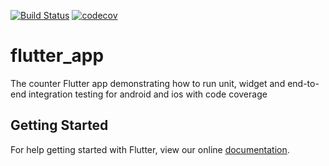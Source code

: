 [![Build Status](https://travis-ci.org/mmcc007/flutter_app.svg?branch=master)](https://travis-ci.org/mmcc007/flutter_app)
[![codecov](https://codecov.io/gh/mmcc007/flutter_app/branch/master/graph/badge.svg)](https://codecov.io/gh/mmcc007/flutter_app)


# flutter_app

The counter Flutter app demonstrating how to run unit, widget and end-to-end integration testing 
for android and ios with code coverage

## Getting Started

For help getting started with Flutter, view our online
[documentation](https://flutter.io/).
